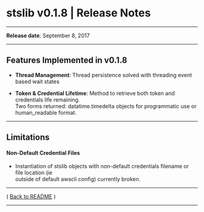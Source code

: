 # stslib v0.1.8 | Release Notes

* * *
**Release date**:  September 8, 2017
* * *

## Features Implemented in v0.1.8

* **Thread Management**: Thread persistence solved with threading event based wait states

* **Token & Credential Lifetime**: Method to retrieve both token and credentials life remaining.    
Two forms returned: datatime.timedelta objects for programmatic use or human_readable format.


* * *

## Limitations

#### Non-Default Credential Files

* Instantiation of stslib objects with non-default credentials filename or file location (ie  
outside of default awscli config) currently broken.

* * *

( [Back to README](../README.md) )


* * *
